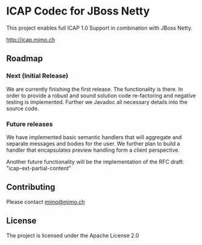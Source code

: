 ICAP Codec for JBoss Netty
=============

This project enables full ICAP 1.0 Support in combination with JBoss Netty.

http://icap.mimo.ch

Roadmap
------------

### Next (Initial Release)

We are currently finishing the first release. The functionality is there.
In order to provide a robust and sound solution code re-factoring and
negative testing is implemented. Further we Javadoc all necessary details
into the source code.

### Future releases

We have implemented basic semantic handlers that will aggregate and separate
messages and bodies for the user. We further plan to build a handler that
encapsulates preview handling form a client perspective.

Another future functionality will be the implementation of the RFC draft: "icap-ext-partial-content"

Contributing
------------

Please contact mimo@mimo.ch

License
------------

The project is licensed under the Apache License 2.0
